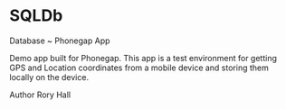 # SQLDb
Database ~ Phonegap App

Demo app built for Phonegap. This app is a test environment for getting GPS and Location coordinates from a mobile device and storing them locally on the device.

Author Rory Hall
